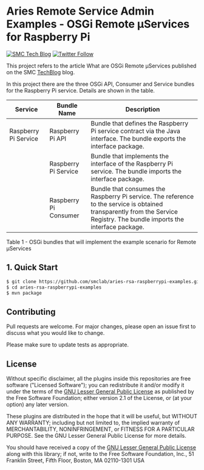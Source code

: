 # Aries Remote Service Admin Examples - OSGi Remote µServices for Raspberry Pi
[![SMC Tech Blog](https://img.shields.io/badge/Mainteiner-SMC%20Tech%20Blog-blue)](https://techblog.smc.it) [![Twitter Follow](https://img.shields.io/twitter/follow/SMCpartner.svg?style=social&label=%40SMCpartner%20on%20Twitter&style=plastic)](https://twitter.com/SMCpartner) 

This project refers to the article What are OSGi Remote µServices published 
on the SMC [TechBlog](https://techblog.smc.it) blog.

In this project there are the three OSGi API, Consumer and Service bundles for 
the Raspberry Pi service. Details are shown in the table.

| Service              | Bundle Name           | Description                                                  |
| -------------------- | --------------------- | ------------------------------------------------------------ |
| Raspberry Pi Service | Raspberry Pi API      | Bundle that defines the Raspberry Pi service contract via the Java interface. The bundle exports the interface package. |
|                      | Raspberry Pi Service  | Bundle that implements the interface of the Raspberry Pi service. The bundle imports the interface package. |
|                      | Raspberry Pi Consumer | Bundle that consumes the Raspberry Pi service. The reference to the service is obtained transparently from the Service Registry. The bundle imports the interface package. |

Table 1 - OSGi bundles that will implement the example scenario for Remote µServices


## 1. Quick Start

```bash
$ git clone https://github.com/smclab/aries-rsa-raspberrypi-examples.git
$ cd aries-rsa-raspberrypi-examples
$ mvn package
```

## Contributing
Pull requests are welcome. For major changes, please open an issue first to 
discuss what you would like to change.

Please make sure to update tests as appropriate.

## License

Without specific disclaimer, all the plugins inside this repositories are free
software ("Licensed Software"); you can redistribute it and/or modify it under
the terms of the [GNU Lesser General Public License](http://www.gnu.org/licenses/lgpl-2.1.html)
as published by the Free Software Foundation; either version 2.1 of the License,
or (at your option) any later version.

These plugins are distributed in the hope that it will be useful, but WITHOUT ANY
WARRANTY; including but not limited to, the implied warranty of MERCHANTABILITY,
NONINFRINGEMENT, or FITNESS FOR A PARTICULAR PURPOSE. See the GNU Lesser General
Public License for more details.

You should have received a copy of the [GNU Lesser General Public
License](http://www.gnu.org/licenses/lgpl-2.1.html) along with this library; if
not, write to the Free Software Foundation, Inc., 51 Franklin Street, Fifth
Floor, Boston, MA 02110-1301 USA